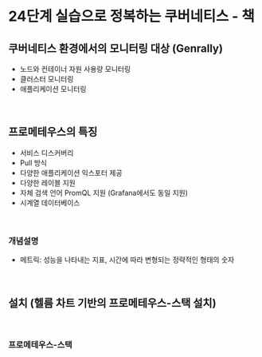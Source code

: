 # 24단계 실습으로 정복하는 쿠버네티스 - 책

## 쿠버네티스 환경에서의 모니터링 대상 (Genrally)

- 노드와 컨테이너 자원 사용량 모니터링
- 클러스터 모니터링
- 애플리케이션 모니터링

<br>

## 프로메테우스의 특징

- 서비스 디스커버리
- Pull 방식
- 다양한 애플리케이션 익스포터 제공
- 다양한 레이블 지원
- 자체 검색 언어 PromQL 지원 (Grafana에서도 동일 지원)
- 시계열 데이터베이스

<br>

### 개념설명

- 메트릭: 성능을 나타내는 지표, 시간에 따라 변형되는 정략적인 형태의 숫자

<br>

## 설치 (헬름 차트 기반의 프로메테우스-스택 설치)

<br>

### 프로메테우스-스택




